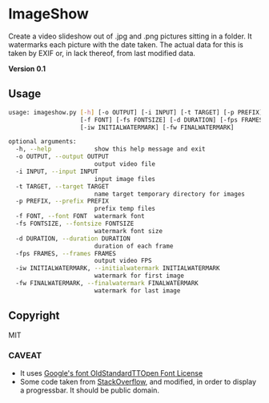 # ImageShow

Create a video slideshow out of .jpg and .png pictures sitting in a folder.
It watermarks each picture with the date taken. The actual data for this is taken by EXIF or, in lack thereof, from last modified data.

**Version 0.1**

## Usage

``` sh
usage: imageshow.py [-h] [-o OUTPUT] [-i INPUT] [-t TARGET] [-p PREFIX]
                    [-f FONT] [-fs FONTSIZE] [-d DURATION] [-fps FRAMES]
                    [-iw INITIALWATERMARK] [-fw FINALWATERMARK]

optional arguments:
  -h, --help            show this help message and exit
  -o OUTPUT, --output OUTPUT
                        output video file
  -i INPUT, --input INPUT
                        input image files
  -t TARGET, --target TARGET
                        name target temporary directory for images
  -p PREFIX, --prefix PREFIX
                        prefix temp files
  -f FONT, --font FONT  watermark font
  -fs FONTSIZE, --fontsize FONTSIZE
                        watermark font size
  -d DURATION, --duration DURATION
                        duration of each frame
  -fps FRAMES, --frames FRAMES
                        output video FPS
  -iw INITIALWATERMARK, --initialwatermark INITIALWATERMARK
                        watermark for first image
  -fw FINALWATERMARK, --finalwatermark FINALWATERMARK
                        watermark for last image
```

## Copyright

MIT

### CAVEAT

 - It uses [Google's font OldStandardTT](https://fonts.google.com/specimen/Old+Standard+TT)[Open Font License](http://scripts.sil.org/cms/scripts/page.php?site_id=nrsi&id=OFL_web)
 - Some code taken from [StackOverflow](https://stackoverflow.com/questions/3173320/text-progress-bar-in-the-console), and modified, in order to display a progressbar. It should be public domain.
